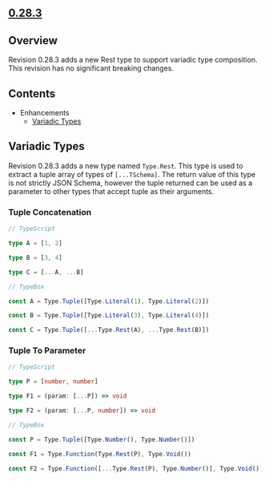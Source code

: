 ## [0.28.3](https://www.npmjs.com/package/@sinclair/typebox/v/0.28.3)

## Overview

Revision 0.28.3 adds a new Rest type to support variadic type composition. This revision has no significant breaking changes.

## Contents

- Enhancements
  - [Variadic Types](#Variadic-Types)

<a href="Variadic-Types"></a>

## Variadic Types

Revision 0.28.3 adds a new type named `Type.Rest`. This type is used to extract a tuple array of types of `[...TSchema]`. The return value of this type is not strictly JSON Schema, however the tuple returned can be used as a parameter to other types that accept tuple as their arguments.

### Tuple Concatenation

```typescript
// TypeScript

type A = [1, 2]

type B = [3, 4]

type C = [...A, ...B]

// TypeBox

const A = Type.Tuple([Type.Literal(1), Type.Literal(2)])

const B = Type.Tuple([Type.Literal(3), Type.Literal(4)])

const C = Type.Tuple([...Type.Rest(A), ...Type.Rest(B)])
```

### Tuple To Parameter

```typescript
// TypeScript

type P = [number, number]

type F1 = (param: [...P]) => void

type F2 = (param: [...P, number]) => void

// TypeBox

const P = Type.Tuple([Type.Number(), Type.Number()])

const F1 = Type.Function(Type.Rest(P), Type.Void())

const F2 = Type.Function([...Type.Rest(P), Type.Number()], Type.Void())
```

